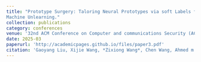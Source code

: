 ```yaml
---
title: "Prototype Surgery: Taloring Neural Prototypes via soft Labels for Efficient
Machine Unlearning."
collection: publications
category: conferences
venue: '32nd ACM Conference on Computer and communications Security (ACM CCS), Taipei, Taiwan.'
date: 2025-03
paperurl: 'http://academicpages.github.io/files/paper3.pdf'
citation: 'Gaoyang Liu, Xijie Wang, *Zixiong Wang*, Chen Wang, Ahmed m.Abdelmoniem, Desheng Wang.'
---
```

